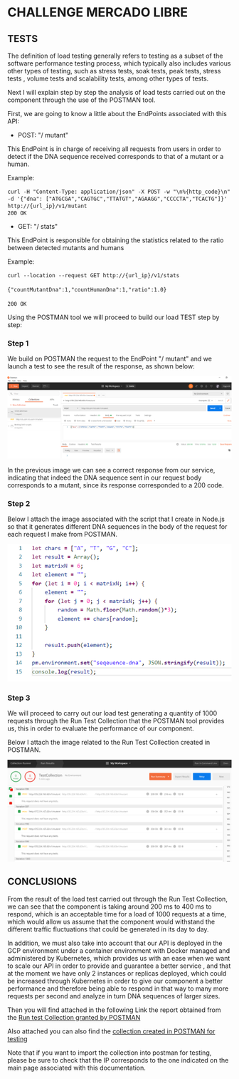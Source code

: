 # CHALLENGE MERCADO LIBRE


## TESTS

The definition of load testing generally refers to testing as a subset of the software performance testing process, which typically also includes various other types of testing, such as stress tests, soak tests, peak tests, stress tests , volume tests and scalability tests, among other types of tests.

Next I will explain step by step the analysis of load tests carried out on the component through the use of the POSTMAN tool.

First, we are going to know a little about the EndPoints associated with this API:

- POST: "/ mutant"

This EndPoint is in charge of receiving all requests from users in order to detect if the DNA sequence received corresponds to that of a mutant or a human.

Example:  

```
curl -H "Content-Type: application/json" -X POST -w "\n%{http_code}\n" -d '{"dna": ["ATGCGA","CAGTGC","TTATGT","AGAAGG","CCCCTA","TCACTG"]}' http://{url_ip}/v1/mutant
200 OK
```


         
- GET: "/ stats"

This EndPoint is responsible for obtaining the statistics related to the ratio between detected mutants and humans

Example:
    
```
curl --location --request GET http://{url_ip}/v1/stats

{"countMutantDna":1,"countHumanDna":1,"ratio":1.0}

200 OK
```

Using the POSTMAN tool we will proceed to build our load TEST step by step:

### Step 1

We build on POSTMAN the request to the EndPoint "/ mutant" and we launch a test to see the result of the response, as shown below:

![Alt Text](/docs/img/Img-7._Mutant_Request_Test.png)

In the previous image we can see a correct response from our service, indicating that indeed the DNA sequence sent in our request body corresponds to a mutant, since its response corresponded to a 200 code.


### Step 2

Below I attach the image associated with the script that I create in Node.js so that it generates different DNA sequences in the body of the request for each request I make from POSTMAN.

![Alt Text](/docs/img/Img-8._Script_generator_of_difference_sequences.png)


### Step 3

We will proceed to carry out our load test generating a quantity of 1000 requests through the Run Test Collection that the POSTMAN tool provides us, this in order to evaluate the performance of our component.

Below I attach the image related to the Run Test Collection created in POSTMAN.



![Alt Text](/docs/img/Img-10.Run_test_Collection_End.png)


## CONCLUSIONS

From the result of the load test carried out through the Run Test Collection, we can see that the component is taking around 200 ms to 400 ms to respond, which is an acceptable time for a load of 1000 requests at a time, which would allow us assume that the component would withstand the different traffic fluctuations that could be generated in its day to day.

In addition, we must also take into account that our API is deployed in the GCP environment under a container environment with Docker managed and administered by Kubernetes, which provides us with an ease when we want to scale our API in order to provide and guarantee a better service , and that at the moment we have only 2 instances or replicas deployed, which could be increased through Kubernetes in order to give our component a better performance and therefore being able to respond in that way to many more requests per second and analyze in turn DNA sequences of larger sizes.


Then you will find attached in the following Link the report obtained from the [Run test Collection granted by POSTMAN](/docs/TestCollection.postman_test_run.json)


Also attached you can also find the [collection created in POSTMAN for testing](/docs/TestCollection.postman_collection.json)

Note that if you want to import the collection into postman for testing, please be sure to check that the IP corresponds to the one indicated on the main page associated with this documentation.
